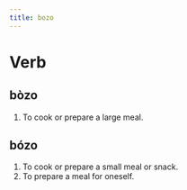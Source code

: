 ```yaml
---
title: bozo
---
```


# Verb

## bòzo

1. To cook or prepare a large meal.

## bózo

1. To cook or prepare a small meal or snack.
2. To prepare a meal for oneself.

